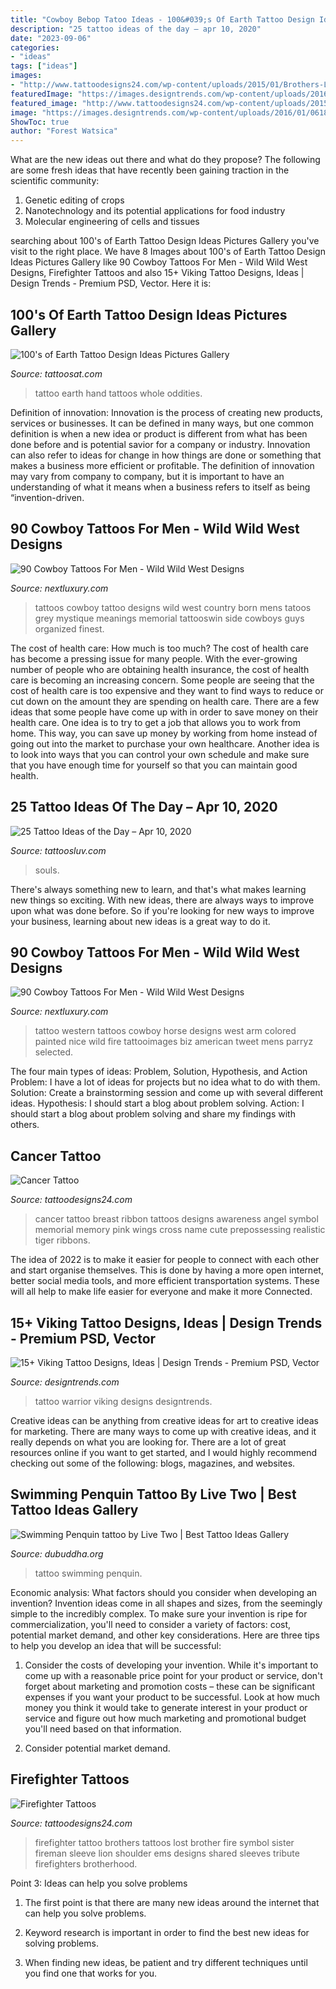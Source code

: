 ```yaml
---
title: "Cowboy Bebop Tatoo Ideas - 100&#039;s Of Earth Tattoo Design Ideas Pictures Gallery"
description: "25 tattoo ideas of the day – apr 10, 2020"
date: "2023-09-06"
categories:
- "ideas"
tags: ["ideas"]
images:
- "http://www.tattoodesigns24.com/wp-content/uploads/2015/01/Brothers-Lost-Firefighter-Tattoo.jpg"
featuredImage: "https://images.designtrends.com/wp-content/uploads/2016/01/06185949/Warrior-Girl-Tattoo-Design.jpg"
featured_image: "http://www.tattoodesigns24.com/wp-content/uploads/2015/01/Brothers-Lost-Firefighter-Tattoo.jpg"
image: "https://images.designtrends.com/wp-content/uploads/2016/01/06185949/Warrior-Girl-Tattoo-Design.jpg"
ShowToc: true
author: "Forest Watsica"
---
```



What are the new ideas out there and what do they propose?
The following are some fresh ideas that have recently been gaining traction in the scientific community: 
1. Genetic editing of crops
2. Nanotechnology and its potential applications for food industry
3. Molecular engineering of cells and tissues 

	

		
searching about 100&#039;s of Earth Tattoo Design Ideas Pictures Gallery you've visit to the right place. We have 8 Images about 100&#039;s of Earth Tattoo Design Ideas Pictures Gallery like 90 Cowboy Tattoos For Men - Wild Wild West Designs, Firefighter Tattoos and also 15+ Viking Tattoo Designs, Ideas | Design Trends - Premium PSD, Vector. Here it is:
		
    
## 100&#039;s Of Earth Tattoo Design Ideas Pictures Gallery

<img loading=lazy src="https://tattoosat.com/wp-content/uploads/2014/11/Earth-Tattoo-Design11.jpg" onerror="this.onerror=null;this.src='https://tse3.mm.bing.net/th?id=OIP.tpMwQQTAH7G8-cV2BfkAjAHaLL&amp;pid=15.1';" alt="100&#039;s of Earth Tattoo Design Ideas Pictures Gallery">

_Source: tattoosat.com_

>tattoo earth hand tattoos whole oddities. 

	

Definition of innovation:
Innovation is the process of creating new products, services or businesses. It can be defined in many ways, but one common definition is when a new idea or product is different from what has been done before and is potential savior for a company or industry. Innovation can also refer to ideas for change in how things are done or something that makes a business more efficient or profitable. The definition of innovation may vary from company to company, but it is important to have an understanding of what it means when a business refers to itself as being “invention-driven.

    
## 90 Cowboy Tattoos For Men - Wild Wild West Designs

<img loading=lazy src="http://nextluxury.com/wp-content/uploads/born-country-cowboy-grey-and-black-tattoo-with-script-for-men.jpg" onerror="this.onerror=null;this.src='https://tse3.mm.bing.net/th?id=OIP.1fqGgAAOOHxVSymu4idzGwHaHa&amp;pid=15.1';" alt="90 Cowboy Tattoos For Men - Wild Wild West Designs">

_Source: nextluxury.com_

>tattoos cowboy tattoo designs wild west country born mens tatoos grey mystique meanings memorial tattooswin side cowboys guys organized finest. 

	

The cost of health care: How much is too much?
The cost of health care has become a pressing issue for many people. With the ever-growing number of people who are obtaining health insurance, the cost of health care is becoming an increasing concern. Some people are seeing that the cost of health care is too expensive and they want to find ways to reduce or cut down on the amount they are spending on health care. There are a few ideas that some people have come up with in order to save money on their health care. One idea is to try to get a job that allows you to work from home. This way, you can save up money by working from home instead of going out into the market to purchase your own healthcare. Another idea is to look into ways that you can control your own schedule and make sure that you have enough time for yourself so that you can maintain good health.

    
## 25 Tattoo Ideas Of The Day – Apr 10, 2020

<img loading=lazy src="https://tattoosluv.com/wp-content/uploads/2020/04/My-healed-Dark-Souls-tattoo-Tattoo-Artist-is-Sebastian-Bronny-at-Skinbusters-in-Dortmund-Germany.-I-got-it-in-September-2019-464x1024.jpg" onerror="this.onerror=null;this.src='https://tse3.mm.bing.net/th?id=OIP.b2wCnTo8mUJh5pg15vHV-wAAAA&amp;pid=15.1';" alt="25 Tattoo Ideas of the Day – Apr 10, 2020">

_Source: tattoosluv.com_

>souls. 

	

There's always something new to learn, and that's what makes learning new things so exciting. With new ideas, there are always ways to improve upon what was done before. So if you're looking for new ways to improve your business, learning about new ideas is a great way to do it.

    
## 90 Cowboy Tattoos For Men - Wild Wild West Designs

<img loading=lazy src="http://nextluxury.com/wp-content/uploads/shaded-blackwork-tattoo-of-western-men-by-fire-with-horse-on-guy.jpg" onerror="this.onerror=null;this.src='https://tse3.mm.bing.net/th?id=OIP.VWkZhZ_uBzUdREY09DkKHwHaHa&amp;pid=15.1';" alt="90 Cowboy Tattoos For Men - Wild Wild West Designs">

_Source: nextluxury.com_

>tattoo western tattoos cowboy horse designs west arm colored painted nice wild fire tattooimages biz american tweet mens parryz selected. 

	

The four main types of ideas: Problem, Solution, Hypothesis, and Action
Problem: I have a lot of ideas for projects but no idea what to do with them.
Solution: Create a brainstorming session and come up with several different ideas.
Hypothesis: I should start a blog about problem solving.
Action: I should start a blog about problem solving and share my findings with others.

    
## Cancer Tattoo

<img loading=lazy src="http://www.tattoodesigns24.com/wp-content/uploads/2015/01/Breast-Cancer-Ribbon-Tattoo-On-Back.jpg" onerror="this.onerror=null;this.src='https://tse3.mm.bing.net/th?id=OIP.X8Dt65qldIjkw4PY0P7UIAHaJ4&amp;pid=15.1';" alt="Cancer Tattoo">

_Source: tattoodesigns24.com_

>cancer tattoo breast ribbon tattoos designs awareness angel symbol memorial memory pink wings cross name cute prepossessing realistic tiger ribbons. 

	

The idea of 2022 is to make it easier for people to connect with each other and start organise themselves. This is done by having a more open internet, better social media tools, and more efficient transportation systems. These will all help to make life easier for everyone and make it more Connected.

    
## 15+ Viking Tattoo Designs, Ideas | Design Trends - Premium PSD, Vector

<img loading=lazy src="https://images.designtrends.com/wp-content/uploads/2016/01/06185949/Warrior-Girl-Tattoo-Design.jpg" onerror="this.onerror=null;this.src='https://tse1.mm.bing.net/th?id=OIP.2GB3M9nUMbg386PiCpmF7wHaH8&amp;pid=15.1';" alt="15+ Viking Tattoo Designs, Ideas | Design Trends - Premium PSD, Vector">

_Source: designtrends.com_

>tattoo warrior viking designs designtrends. 

	

Creative ideas can be anything from creative ideas for art to creative ideas for marketing. There are many ways to come up with creative ideas, and it really depends on what you are looking for. There are a lot of great resources online if you want to get started, and I would highly recommend checking out some of the following: blogs, magazines, and websites.

    
## Swimming Penquin Tattoo By Live Two | Best Tattoo Ideas Gallery

<img loading=lazy src="http://www.dubuddha.org/wp-content/uploads/2015/03/Swimming-Penquin-tattoo-by-Live-Two.jpg" onerror="this.onerror=null;this.src='https://tse2.mm.bing.net/th?id=OIP.I1-W0DyzQnp9i5NuT69olgHaO_&amp;pid=15.1';" alt="Swimming Penquin tattoo by Live Two | Best Tattoo Ideas Gallery">

_Source: dubuddha.org_

>tattoo swimming penquin. 

	

Economic analysis: What factors should you consider when developing an invention?
Invention ideas come in all shapes and sizes, from the seemingly simple to the incredibly complex. To make sure your invention is ripe for commercialization, you'll need to consider a variety of factors: cost, potential market demand, and other key considerations. Here are three tips to help you develop an idea that will be successful: 
1. Consider the costs of developing your invention. While it's important to come up with a reasonable price point for your product or service, don't forget about marketing and promotion costs – these can be significant expenses if you want your product to be successful. Look at how much money you think it would take to generate interest in your product or service and figure out how much marketing and promotional budget you'll need based on that information.

2. Consider potential market demand.

    
## Firefighter Tattoos

<img loading=lazy src="http://www.tattoodesigns24.com/wp-content/uploads/2015/01/Brothers-Lost-Firefighter-Tattoo.jpg" onerror="this.onerror=null;this.src='https://tse3.mm.bing.net/th?id=OIP.WDqBJqZYgcJqyaxDq1YmQQHaLG&amp;pid=15.1';" alt="Firefighter Tattoos">

_Source: tattoodesigns24.com_

>firefighter tattoo brothers tattoos lost brother fire symbol sister fireman sleeve lion shoulder ems designs shared sleeves tribute firefighters brotherhood. 

	

Point 3: Ideas can help you solve problems
1. The first point is that there are many new ideas around the internet that can help you solve problems.
2. Keyword research is important in order to find the best new ideas for solving problems.

3. When finding new ideas, be patient and try different techniques until you find one that works for you.


